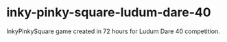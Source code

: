 # inky-pinky-square-ludum-dare-40
InkyPinkySquare game created in 72 hours for Ludum Dare 40 competition.
